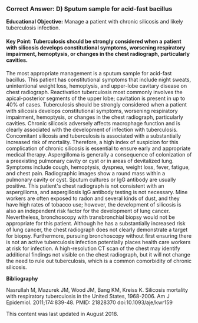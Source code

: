 
### Correct Answer: D) Sputum sample for acid-fast bacillus 

**Educational Objective:** Manage a patient with chronic silicosis and likely tuberculosis infection.

#### **Key Point:** Tuberculosis should be strongly considered when a patient with silicosis develops constitutional symptoms, worsening respiratory impairment, hemoptysis, or changes in the chest radiograph, particularly cavities.

The most appropriate management is a sputum sample for acid-fast bacillus. This patient has constitutional symptoms that include night sweats, unintentional weight loss, hemoptysis, and upper-lobe cavitary disease on chest radiograph. Reactivation tuberculosis most commonly involves the apical-posterior segments of the upper lobe; cavitation is present in up to 40% of cases. Tuberculosis should be strongly considered when a patient with silicosis develops constitutional symptoms, worsening respiratory impairment, hemoptysis, or changes in the chest radiograph, particularly cavities. Chronic silicosis adversely affects macrophage function and is clearly associated with the development of infection with tuberculosis. Concomitant silicosis and tuberculosis is associated with a substantially increased risk of mortality. Therefore, a high index of suspicion for this complication of chronic silicosis is essential to ensure early and appropriate medical therapy.
Aspergilloma is generally a consequence of colonization of a preexisting pulmonary cavity or cyst or in areas of devitalized lung. Symptoms include cough, hemoptysis, dyspnea, weight loss, fever, fatigue, and chest pain. Radiographic images show a round mass within a pulmonary cavity or cyst. Sputum cultures or IgG antibody are usually positive. This patient's chest radiograph is not consistent with an aspergilloma, and aspergillosis IgG antibody testing is not necessary.
Mine workers are often exposed to radon and several kinds of dust, and they have high rates of tobacco use; however, the development of silicosis is also an independent risk factor for the development of lung cancer. Nevertheless, bronchoscopy with transbronchial biopsy would not be appropriate for this patient. Although he has a substantially increased risk of lung cancer, the chest radiograph does not clearly demonstrate a target for biopsy. Furthermore, pursuing bronchoscopy without first ensuring there is not an active tuberculosis infection potentially places health care workers at risk for infection.
A high-resolution CT scan of the chest may identify additional findings not visible on the chest radiograph, but it will not change the need to rule out tuberculosis, which is a common comorbidity of chronic silicosis.

**Bibliography**

Nasrullah M, Mazurek JM, Wood JM, Bang KM, Kreiss K. Silicosis mortality with respiratory tuberculosis in the United States, 1968-2006. Am J Epidemiol. 2011;174:839-48. PMID: 21828370 doi:10.1093/aje/kwr159

This content was last updated in August 2018.